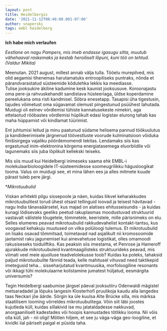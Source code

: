 ```yaml
---
layout: post
title: Heidelbergis
date: '2021-11-12T08:40:00.001-07:00'
author: snaperski
tags: embl heidelberg
---
```

**Ich habe mich verlaufen** 

*Eestlane on nagu Pampers, mis imeb endasse igasugu sitta, muutub vähehaaval raskemaks ja kestab heroiliselt lõpuni, kuni töö on tehtud. (Valdur Mikita)*

Meenutan. 2021 august, millest annab välja tulla. Tööelu murepilved, mis olid aegamisi tihenemas harutamatuks entroopiliseks puntraks, nõnda et pärandvarastatud süsteemide kõdulehka lekkis ka meediasse.  
Tulise jooksukire äkiline kadumine kesk kaunist jooksusuve. Koroonajastu oma pere-ja rahvuskehandit sandistava hüsteeriaga, üldse koperdamine pereelukana oma risti kandmisel. 
Sõbra enesetapp. Tasapisi üha tigestusin, tajudes võimetust oma sügavamat olemust pingestunud psüühest lahutada.
Muidugi oli eelnev võrdlemisi tühiste kannatusekeste nimekiri, aga ettelaotud rööbastes võrdlemisi hüplikult edasi logistav elurong tahab kas maha hüppamist või kindlamat tüürimist.  

Ent juhtumisi leitud ja minu paatunud südame helisema pannud töökuulutus ja kandideerimisele järgnenud töövestluste voorude kulminatsioon võiduka finišisirgega vajaliku pöördemomendi tekitas. 
Lendamaks siis kas ergastunud inim-elektronina kõrgema energiatasemega eluorbiidile või lagunemaks siis juba lõplikult kellekski teiseks.
 
Mis siis muud kui Heidelbergi inimeseks saama ehk EMBL-i molekulaarbioloogidele IT-süsteemidesse soomeugrilikku hägusloogikat tooma. 
Valus on muidugi see, et mina lähen ees ja alles mitmete kuude pärast tuleb pere järgi. 

**Mikrotuubulid*

Viskan arhitekti pilgu sissepoole ja näen, kuidas liikvel keharakkudes mikrotuubulitest torud ühest otsast tellinguid loovad ja teisest hävitavad - nagu India tänavaäärsetel, kus majad on alatises ehitusseisundis - ja kuidas kunagi lödisevaks geeliks peetud rakuplasmas moodustuvad struktuurid vastavalt välistele tõugetele, tõmmetele, keeristele, mille pärisnimeks on elu. 
Selles elumeres peavad mikrotuubulid rakkudevahelist kontakt-tantsu, kus voogavad kehakuju muutused on vilka polüloogi tulemus. 
Et mikrotuubulid on lisaks osavad tõmmitsad, toimetavad nad asjalikult nii kromosoomide jaotamist raku jagunemisel kui ainevahetuse logistikat, olles omamoodi rakusiseseks toiduliftiks. 
Kas peaksin siis imestama, et Penrose ja Hameroff ajurakkude mikrotuubuleid kvantmaagilisteks struktuurideks peavad, mis viimati veel meie ajuolluse teadvelolekusse toob? Kuidas ka poleks, tahaksid paljud mikrotuubulite fännid teada, kelle mahitusel vihuvad need taktikepid imetegusid teha… sisseharjutatud kvantmuusika, morfoloogiline resonants või ikkagi tühi molekulaarne kolistamine jumatest hüljatud, eesmärgita universumis? 

Tegin Heidelbergi saabumise järgsel päeval jooksutiiru Odenwaldi mägistel metsaradadel ja lõpuks langesin Klosterhofi pruulikoja kaudu alla langedes taas Neckari jõe äärde. 
Sörgin ka üle kuulsa Alte Brücke silla, mis märksa staatilisem looming võrreldes mikrotuubulitega. 
Võin siit läbi joostes kujutleda küll, kuidas sillakivid ise mu jalataldadesse nakkuvad, anorgaaniliselt kadestades või hoopis kannustades tõtlikku looma. Nii võis olla küll, jah - nii oligi! Mõtlen hiljem, et see ju väga-väga geo-loogiline, et kividki iial päriselt paigal ei püsida taha.

